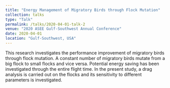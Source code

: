 ```yaml
---
title: "Energy Management of Migratory Birds through Flock Mutation"
collection: talks
type: "Talk"
permalink: /talks/2020-04-01-talk-2
venue: "2020 ASEE Gulf-Southwest Annual Conference"
date: 2020-04-01
location: "Gulf-Southwest, USA"
---
```


This research investigates the performance improvement of migratory birds through flock mutation. A constant number of migratory birds mutate from a big flock to small flocks and vice versa. Potential energy saving has been investigated through the entire flight time. In the present study, a drag analysis is carried out on the flocks and its sensitivity to different parameters is investigated.
